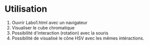 # Utilisation

1. Ouvrir Labo1.html avec un navigateur
2. Visualiser le cube chromatique
3. Possibilité d'interaction (rotation) avec la souris
4. Possibilité de visualisé le cône HSV avec les mêmes intéractions.